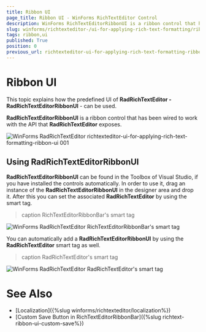 ```yaml
---
title: Ribbon UI
page_title: Ribbon UI - WinForms RichTextEditor Control
description: WinForms RichTextEditorRibbonUI is a ribbon control that has been wired to work with the API that RichTextEditor exposes.
slug: winforms/richtexteditor-/ui-for-applying-rich-text-formatting/ribbon-ui
tags: ribbon,ui
published: True
position: 0
previous_url: richtexteditor-ui-for-applying-rich-text-formatting-ribbon-ui
---
```


# Ribbon UI

This topic explains how the predefined UI of __RadRichTextEditor - RadRichTextEditorRibbonUI__ - can be used.

__RadRichTextEditorRibbonUI__ is a ribbon control that has been wired to work with the API that **RadRichTextEditor** exposes.

![WinForms RadRichTextEditor richtexteditor-ui-for-applying-rich-text-formatting-ribbon-ui 001](images/richtexteditor-ui-for-applying-rich-text-formatting-ribbon-ui001.png)

## Using RadRichTextEditorRibbonUI

__RadRichTextEditorRibbonUI__ can be found in the Toolbox of Visual Studio, if you have installed the controls automatically. In order to use it, drag an instance of the __RadRichTextEditorRibbonUI__ in the designer area and drop it. After this you can set the associated **RadRichTextEditor** by using the smart tag.

>caption RichTextEditorRibbonBar's smart tag

![WinForms RadRichTextEditor RichTextEditorRibbonBar's smart tag](images/richtexteditor-ui-for-applying-rich-text-formatting-ribbon-ui002.png)

You can automatically add a **RadRichTextEditorRibbonUI** by using the __RadRichTextEditor__ smart tag as well. 

>caption RadRichTextEditor's smart tag

![WinForms RadRichTextEditor RadRichTextEditor's smart tag](images/richtexteditor-ui-for-applying-rich-text-formatting-ribbon-ui003.png)

# See Also

* [Localization]({%slug winforms/richtexteditor/localization%})
* [Custom Save Button in RichTextEditorRibbonBar]({%slug richtext-ribbon-ui-custom-save%})
